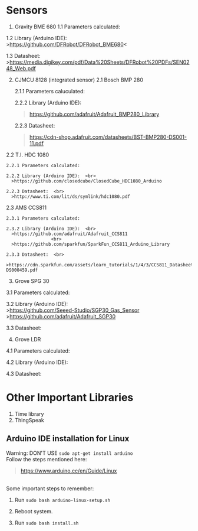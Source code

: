# Sensors

1. Gravity BME 680
  1.1 Parameters calculated: 
  
  1.2 Library (Arduino IDE):  <br>
    >https://github.com/DFRobot/DFRobot_BME680<  
  
  1.3 Datasheet: <br>
    >https://media.digikey.com/pdf/Data%20Sheets/DFRobot%20PDFs/SEN0248_Web.pdf 
  
2. CJMCU 8128 (integrated sensor)
  2.1 Bosch BMP 280
      
    2.1.1 Parameters caluculated:
      
    2.2.2 Library (Arduino IDE):  <br> 
      >https://github.com/adafruit/Adafruit_BMP280_Library
      
    2.2.3 Datasheet:    <br>
      >https://cdn-shop.adafruit.com/datasheets/BST-BMP280-DS001-11.pdf      
     
  2.2 T.I. HDC 1080
      
    2.2.1 Parameters calculated:
      
    2.2.2 Library (Arduino IDE):  <br> 
      >https://github.com/closedcube/ClosedCube_HDC1080_Arduino  
      
    2.2.3 Datasheet:  <br>
      >http://www.ti.com/lit/ds/symlink/hdc1080.pdf
      
  2.3 AMS CCS811
      
    2.3.1 Parameters calculated:
      
    2.3.2 Library (Arduino IDE):  <br> 
      >https://github.com/adafruit/Adafruit_CCS811
                     <br>        
      >https://github.com/sparkfun/SparkFun_CCS811_Arduino_Library
                   
    2.3.3 Datasheet:  <br>
      >https://cdn.sparkfun.com/assets/learn_tutorials/1/4/3/CCS811_Datasheet-DS000459.pdf
      
      
3. Grove SPG 30
  
  3.1 Parameters calculated:
  
  3.2 Library (Arduino IDE):  <br> 
    >https://github.com/Seeed-Studio/SGP30_Gas_Sensor
      <br>
    >https://github.com/adafruit/Adafruit_SGP30
  
  3.3 Datasheet:
  
4. Grove LDR
  
  4.1 Parameters calculated:
  
  4.2 Library (Arduino IDE):
  
  4.3 Datasheet:
  
  
# Other Important Libraries

1. Time library
2. ThingSpeak


## Arduino IDE installation for Linux 
Warning: DON'T USE 
`sudo apt-get install arduino`
<br>
Follow the steps mentioned here: <br>
  >https://www.arduino.cc/en/Guide/Linux

<br>
Some important steps to remember: <br>

1. Run 
  `sudo bash arduino-linux-setup.sh`

2. Reboot system.

3. Run 
  `sudo bash install.sh`
